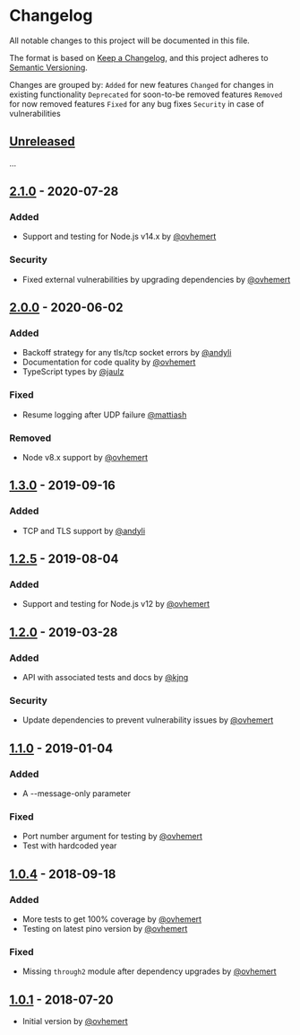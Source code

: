 # Changelog

All notable changes to this project will be documented in this file.

The format is based on [Keep a Changelog](https://keepachangelog.com/en/1.0.0/),
and this project adheres to [Semantic Versioning](https://semver.org/spec/v2.0.0.html).

Changes are grouped by:
`Added` for new features
`Changed` for changes in existing functionality
`Deprecated` for soon-to-be removed features
`Removed` for now removed features
`Fixed` for any bug fixes
`Security` in case of vulnerabilities

## [Unreleased](https://github.com/ovhemert/pino-papertrail/compare/v2.1.0...HEAD)

...

## [2.1.0](https://github.com/ovhemert/pino-papertrail/compare/v2.0.0...v2.1.0) - 2020-07-28

### Added

- Support and testing for Node.js v14.x by [@ovhemert](https://github.com/ovhemert)

### Security

- Fixed external vulnerabilities by upgrading dependencies by [@ovhemert](https://github.com/ovhemert)

## [2.0.0](https://github.com/ovhemert/pino-papertrail/compare/v1.3.0...v2.0.0) - 2020-06-02

### Added

- Backoff strategy for any tls/tcp socket errors by [@andyli](https://github.com/andyli)
- Documentation for code quality by [@ovhemert](https://github.com/ovhemert)
- TypeScript types by [@jaulz](https://github.com/jaulz)

### Fixed

- Resume logging after UDP failure [@mattiash](https://github.com/mattiash)

### Removed

- Node v8.x support by [@ovhemert](https://github.com/ovhemert)

## [1.3.0](https://github.com/ovhemert/pino-papertrail/compare/v1.2.5...v1.3.0) - 2019-09-16

### Added

- TCP and TLS support by [@andyli](https://github.com/andyli)

## [1.2.5](https://github.com/ovhemert/pino-papertrail/compare/v1.2.0...v1.2.5) - 2019-08-04

### Added

- Support and testing for Node.js v12 by [@ovhemert](https://github.com/ovhemert)

## [1.2.0](https://github.com/ovhemert/pino-papertrail/compare/v1.1.0...v1.2.0) - 2019-03-28

### Added

- API with associated tests and docs by [@kjng](https://github.com/kjng)

### Security

- Update dependencies to prevent vulnerability issues by [@ovhemert](https://github.com/ovhemert)

## [1.1.0](https://github.com/ovhemert/pino-papertrail/compare/v1.0.4...v1.1.0) - 2019-01-04

### Added

- A --message-only parameter

### Fixed

- Port number argument for testing by [@ovhemert](https://github.com/ovhemert)
- Test with hardcoded year

## [1.0.4](https://github.com/ovhemert/pino-papertrail/compare/v1.0.1...v1.0.4) - 2018-09-18

### Added

- More tests to get 100% coverage by [@ovhemert](https://github.com/ovhemert)
- Testing on latest pino version by [@ovhemert](https://github.com/ovhemert)

### Fixed

- Missing `through2` module after dependency upgrades by [@ovhemert](https://github.com/ovhemert)

## [1.0.1](https://github.com/ovhemert/pino-papertrail/releases/tag/v1.0.1) - 2018-07-20

- Initial version by [@ovhemert](https://github.com/ovhemert)
